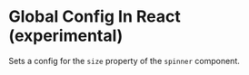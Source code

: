 # Global Config In React (experimental)

Sets a config for the `size` property of the `spinner` component.
